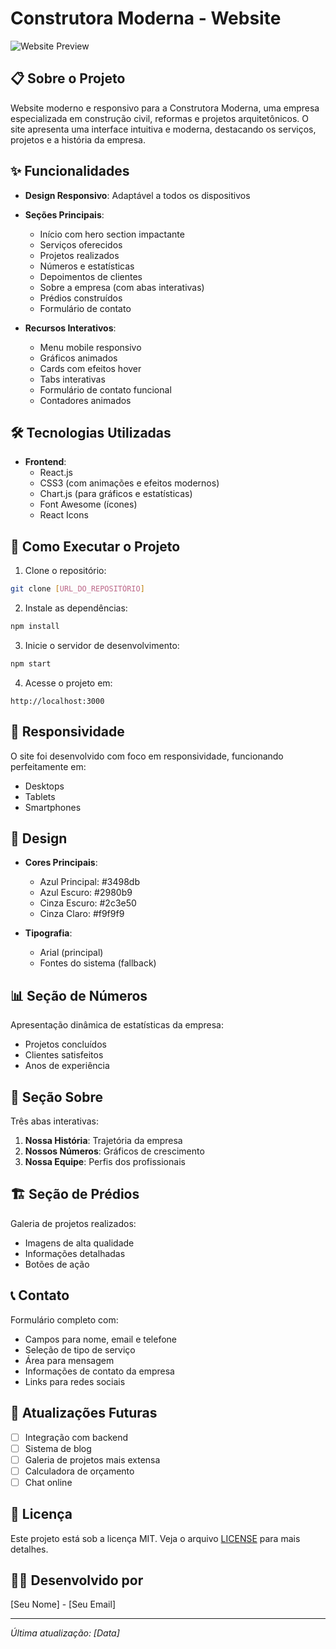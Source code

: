 # Construtora Moderna - Website

![Website Preview](https://images.unsplash.com/photo-1600585154340-be6161a56a0c?ixlib=rb-1.2.1&auto=format&fit=crop&w=1350&q=80)

## 📋 Sobre o Projeto

Website moderno e responsivo para a Construtora Moderna, uma empresa especializada em construção civil, reformas e projetos arquitetônicos. O site apresenta uma interface intuitiva e moderna, destacando os serviços, projetos e a história da empresa.

## ✨ Funcionalidades

- **Design Responsivo**: Adaptável a todos os dispositivos
- **Seções Principais**:
  - Início com hero section impactante
  - Serviços oferecidos
  - Projetos realizados
  - Números e estatísticas
  - Depoimentos de clientes
  - Sobre a empresa (com abas interativas)
  - Prédios construídos
  - Formulário de contato

- **Recursos Interativos**:
  - Menu mobile responsivo
  - Gráficos animados
  - Cards com efeitos hover
  - Tabs interativas
  - Formulário de contato funcional
  - Contadores animados

## 🛠️ Tecnologias Utilizadas

- **Frontend**:
  - React.js
  - CSS3 (com animações e efeitos modernos)
  - Chart.js (para gráficos e estatísticas)
  - Font Awesome (ícones)
  - React Icons

## 🚀 Como Executar o Projeto

1. Clone o repositório:
```bash
git clone [URL_DO_REPOSITÓRIO]
```

2. Instale as dependências:
```bash
npm install
```

3. Inicie o servidor de desenvolvimento:
```bash
npm start
```

4. Acesse o projeto em:
```
http://localhost:3000
```

## 📱 Responsividade

O site foi desenvolvido com foco em responsividade, funcionando perfeitamente em:
- Desktops
- Tablets
- Smartphones

## 🎨 Design

- **Cores Principais**:
  - Azul Principal: #3498db
  - Azul Escuro: #2980b9
  - Cinza Escuro: #2c3e50
  - Cinza Claro: #f9f9f9

- **Tipografia**:
  - Arial (principal)
  - Fontes do sistema (fallback)

## 📊 Seção de Números

Apresentação dinâmica de estatísticas da empresa:
- Projetos concluídos
- Clientes satisfeitos
- Anos de experiência

## 👥 Seção Sobre

Três abas interativas:
1. **Nossa História**: Trajetória da empresa
2. **Nossos Números**: Gráficos de crescimento
3. **Nossa Equipe**: Perfis dos profissionais

## 🏗️ Seção de Prédios

Galeria de projetos realizados:
- Imagens de alta qualidade
- Informações detalhadas
- Botões de ação

## 📞 Contato

Formulário completo com:
- Campos para nome, email e telefone
- Seleção de tipo de serviço
- Área para mensagem
- Informações de contato da empresa
- Links para redes sociais

## 🔄 Atualizações Futuras

- [ ] Integração com backend
- [ ] Sistema de blog
- [ ] Galeria de projetos mais extensa
- [ ] Calculadora de orçamento
- [ ] Chat online

## 📝 Licença

Este projeto está sob a licença MIT. Veja o arquivo [LICENSE](LICENSE) para mais detalhes.

## 👨‍💻 Desenvolvido por

[Seu Nome] - [Seu Email]

---

*Última atualização: [Data]*
